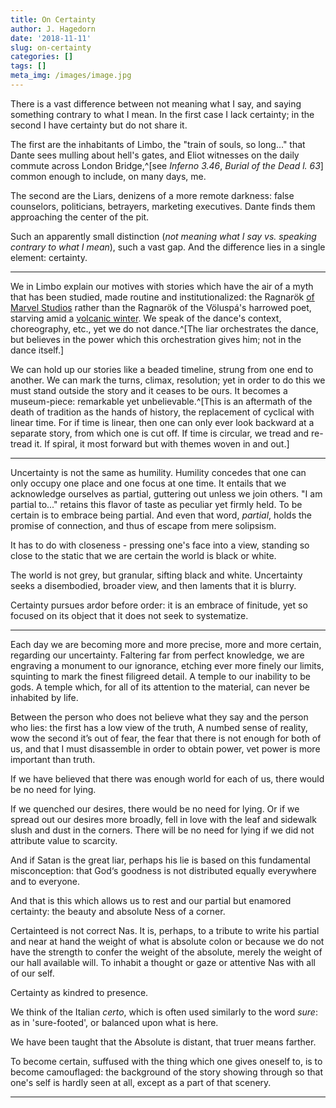 ```yaml
---
title: On Certainty
author: J. Hagedorn
date: '2018-11-11'
slug: on-certainty
categories: []
tags: []
meta_img: /images/image.jpg
---
```


There is a vast difference between not meaning what I say, and saying something contrary to what I mean.  In the first case I lack certainty; in the second I have certainty but do not share it.

The first are the inhabitants of Limbo, the "train of souls, so long..." that Dante sees mulling about hell's gates, and Eliot witnesses on the daily commute across London Bridge,^[see *Inferno 3.46*, *Burial of the Dead l. 63*] common enough to include, on many days, me.

The second are the Liars, denizens of a more remote darkness: false counselors, politicians, betrayers, marketing executives.  Dante finds them approaching the center of the pit.

Such an apparently small distinction (*not meaning what I say vs. speaking contrary to what I mean*), such a vast gap.  And the difference lies in a single element: certainty.

---

We in Limbo explain our motives with stories which have the air of a myth that has been studied, made routine and institutionalized: the Ragnarök [of Marvel Studios](https://www.imdb.com/title/tt3501632/) rather than the Ragnarök of the Völuspá's harrowed poet, starving amid a [volcanic winter](https://en.wikipedia.org/wiki/Ragnar%C3%B6k#Volcanic_eruptions).  We speak of the dance's context, choreography, etc., yet we do not dance.^[The liar orchestrates the dance, but believes in the power which this orchestration gives him; not in the dance itself.]

We can hold up our stories like a beaded timeline, strung from one end to another.  We can mark the turns, climax, resolution; yet in order to do this we must stand outside the story and it ceases to be ours.  It becomes a museum-piece: remarkable yet unbelievable.^[This is an aftermath of the death of tradition as the hands of history, the replacement of cyclical with linear time.  For if time is linear, then one can only ever look backward at a separate story, from which one is cut off.  If time is circular, we tread and re-tread it.  If spiral, it most forward but with themes woven in and out.]




---

Uncertainty is not the same as humility.  Humility concedes that one can only occupy one place and one focus at one time. It entails that we acknowledge ourselves as partial, guttering out unless we join others.  "I am partial to..." retains this flavor of taste as peculiar yet firmly held.  To be certain is to embrace being partial.  And even that word, *partial*, holds the promise of connection, and thus of escape from mere solipsism.

It has to do with closeness - pressing one's face into a view, standing so close to the static that we are certain the world is black or white.

The world is not grey, but granular, sifting black and white.  Uncertainty seeks a disembodied, broader view, and then laments that it is blurry.

Certainty pursues ardor before order: it is an embrace of finitude, yet so focused on its object that it does not seek to systematize.  



---

Each day we are becoming more and more precise, more and more certain, regarding our uncertainty. Faltering far from perfect knowledge, we are engraving a monument to our ignorance, etching ever more finely our limits, squinting to mark the finest filigreed detail. A temple to our inability to be gods.  A temple which, for all of its attention to the material, can never be inhabited by life.



Between the person who does not believe what they say and the person who lies: the first has a low view of the truth, A numbed sense of reality, wow the second it’s out of fear, the fear that there is not enough for both of us, and that I must disassemble in order to obtain power, vet power is more important than truth.

If we have believed that there was enough world for each of us, there would be no need for lying.

If we quenched our desires, there would be no need for lying. Or if we spread out our desires more broadly, fell in love with the leaf and sidewalk slush and dust in the corners.  There will be no need for lying if we did not attribute value to scarcity.

And if Satan is the great liar, perhaps his lie is based on this fundamental misconception: that God‘s goodness is not distributed equally everywhere and to everyone.

And that is this which allows us to rest and our partial but enamored certainty: the beauty and absolute Ness of a corner.

Certainteed is not correct Nas. It is, perhaps, to a tribute to write his partial and near at hand the weight of what is absolute colon or because we do not have the strength to confer the weight of the absolute, merely the weight of our hall available will. To inhabit a thought or gaze or attentive Nas with all of our self. 

Certainty as kindred to presence.

We think of the Italian *certo*, which is often used similarly to the word *sure*: as in 'sure-footed', or balanced upon what is here.

We have been taught that the Absolute is distant, that truer means farther.

To become certain, suffused with the thing which one gives oneself to, is to become camouflaged: the background of the story showing through so that one's self is hardly seen at all, except as a part of that scenery.


---




